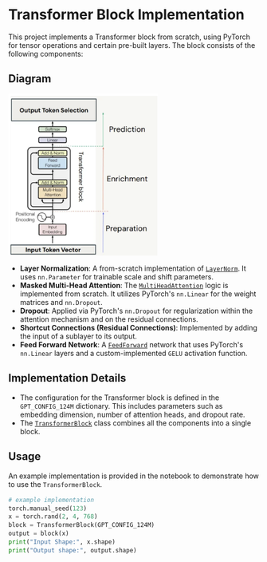 # Transformer Block Implementation

This project implements a Transformer block from scratch, using PyTorch for tensor operations and certain pre-built layers. The block consists of the following components:

## Diagram
<img src="image.png" alt="Transformer Block Diagram" width="300"/>

- **Layer Normalization**: A from-scratch implementation of [`LayerNorm`](https://github.com/amruth6002/Transformer_Block/blob/main/Transformer_Block.ipynb). It uses `nn.Parameter` for trainable scale and shift parameters.
- **Masked Multi-Head Attention**: The [`MultiHeadAttention`](https://github.com/amruth6002/Transformer_Block/blob/main/Transformer_Block.ipynb) logic is implemented from scratch. It utilizes PyTorch's `nn.Linear` for the weight matrices and `nn.Dropout`.
- **Dropout**: Applied via PyTorch's `nn.Dropout` for regularization within the attention mechanism and on the residual connections.
- **Shortcut Connections (Residual Connections)**: Implemented by adding the input of a sublayer to its output.
- **Feed Forward Network**: A [`FeedForward`](https://github.com/amruth6002/Transformer_Block/blob/main/Transformer_Block.ipynb) network that uses PyTorch's `nn.Linear` layers and a custom-implemented `GELU` activation function.

## Implementation Details

- The configuration for the Transformer block is defined in the `GPT_CONFIG_124M` dictionary. This includes parameters such as embedding dimension, number of attention heads, and dropout rate.
- The [`TransformerBlock`](https://github.com/amruth6002/Transformer_Block/blob/main/Transformer_Block.ipynb) class combines all the components into a single block.

## Usage

An example implementation is provided in the notebook to demonstrate how to use the `TransformerBlock`.

```python
# example implementation
torch.manual_seed(123)
x = torch.rand(2, 4, 768)
block = TransformerBlock(GPT_CONFIG_124M)
output = block(x)
print("Input Shape:", x.shape)
print("Output shape:", output.shape)
```

